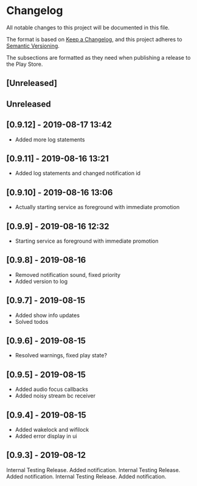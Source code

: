 # Changelog
All notable changes to this project will be documented in this file.

The format is based on [Keep a Changelog](https://keepachangelog.com/en/1.0.0/),
and this project adheres to [Semantic Versioning](https://semver.org/spec/v2.0.0.html).

The subsections are formatted as they need when publishing a release to the Play Store.

## [Unreleased]

<de-DE>
</de-DE>

<en-GB>
</en-GB>

<en-US>
</en-US>

## Unreleased

## [0.9.12] - 2019-08-17 13:42

 * Added more log statements

## [0.9.11] - 2019-08-16 13:21

 * Added log statements and changed notification id

## [0.9.10] - 2019-08-16 13:06

 * Actually starting service as foreground with immediate promotion

## [0.9.9] - 2019-08-16 12:32

 * Starting service as foreground with immediate promotion

## [0.9.8] - 2019-08-16

 * Removed notification sound, fixed priority
 * Added version to log

## [0.9.7] - 2019-08-15

 * Added show info updates
 * Solved todos

## [0.9.6] - 2019-08-15

 * Resolved warnings, fixed play state?

## [0.9.5] - 2019-08-15

 * Added audio focus callbacks
 * Added noisy stream bc receiver

## [0.9.4] - 2019-08-15

 * Added wakelock and wifilock
 * Added error display in ui

## [0.9.3] - 2019-08-12

<de-DE>
Internal Testing Release. Added notification.
</de-DE>

<en-GB>
Internal Testing Release. Added notification.
</en-GB>

<en-US>
Internal Testing Release. Added notification.
</en-US>
